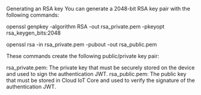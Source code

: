 Generating an RSA key
You can generate a 2048-bit RSA key pair with the following commands:

openssl genpkey -algorithm RSA -out rsa_private.pem -pkeyopt rsa_keygen_bits:2048

openssl rsa -in rsa_private.pem -pubout -out rsa_public.pem


These commands create the following public/private key pair:

rsa_private.pem: The private key that must be securely stored on the device and used to sign the authentication JWT.
rsa_public.pem: The public key that must be stored in Cloud IoT Core and used to verify the signature of the authentication JWT.
